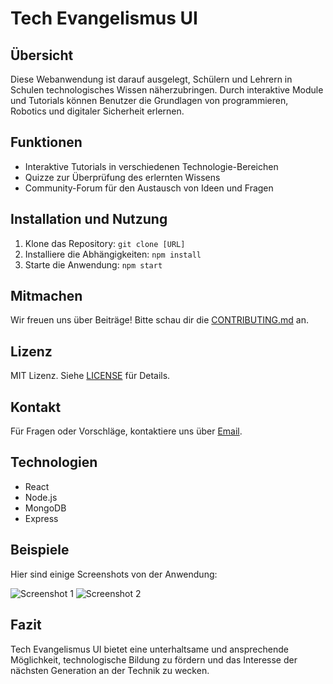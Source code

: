 # Tech Evangelismus UI

## Übersicht
Diese Webanwendung ist darauf ausgelegt, Schülern und Lehrern in Schulen technologisches Wissen näherzubringen. Durch interaktive Module und Tutorials können Benutzer die Grundlagen von programmieren, Robotics und digitaler Sicherheit erlernen.

## Funktionen
- Interaktive Tutorials in verschiedenen Technologie-Bereichen
- Quizze zur Überprüfung des erlernten Wissens
- Community-Forum für den Austausch von Ideen und Fragen

## Installation und Nutzung
1. Klone das Repository: `git clone [URL]`
2. Installiere die Abhängigkeiten: `npm install`
3. Starte die Anwendung: `npm start`

## Mitmachen
Wir freuen uns über Beiträge! Bitte schau dir die [CONTRIBUTING.md](CONTRIBUTING.md) an.

## Lizenz
MIT Lizenz. Siehe [LICENSE](LICENSE) für Details.

## Kontakt
Für Fragen oder Vorschläge, kontaktiere uns über [Email](mailto:kontakt@example.com).

## Technologien
- React
- Node.js
- MongoDB
- Express

## Beispiele
Hier sind einige Screenshots von der Anwendung:

![Screenshot 1](link-zu-screenshot-1)
![Screenshot 2](link-zu-screenshot-2)

## Fazit
Tech Evangelismus UI bietet eine unterhaltsame und ansprechende Möglichkeit, technologische Bildung zu fördern und das Interesse der nächsten Generation an der Technik zu wecken.
